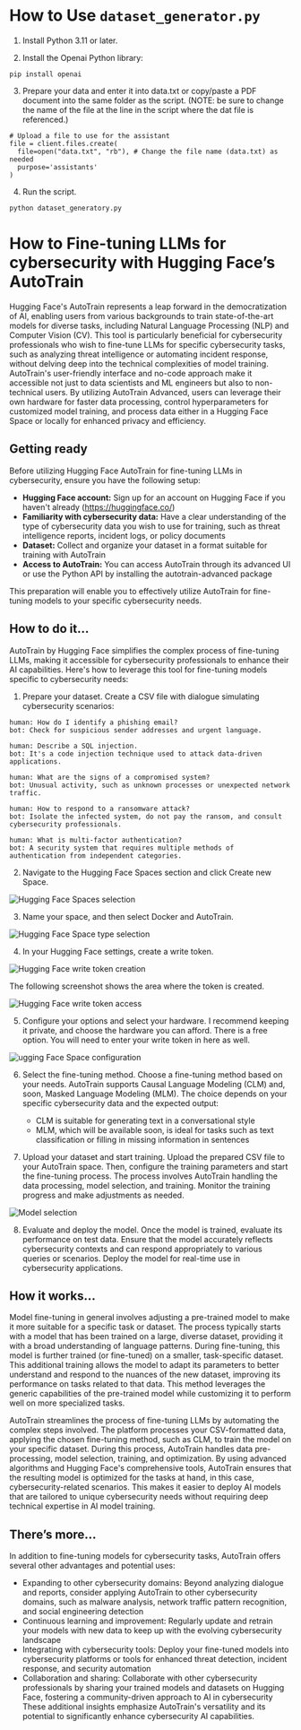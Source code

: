 # How to Use `dataset_generator.py`

1. Install Python 3.11 or later.

2. Install the Openai Python library:

```
pip install openai
```

3. Prepare your data and enter it into data.txt or copy/paste a PDF document into the same folder as the script. (NOTE: be sure to change the name of the file at the line in the script where the dat file is referenced.)

```
# Upload a file to use for the assistant
file = client.files.create(
  file=open("data.txt", "rb"), # Change the file name (data.txt) as needed
  purpose='assistants'
)
```

4. Run the script.

```
python dataset_generatory.py
```

# How to Fine-tuning LLMs for cybersecurity with Hugging Face’s AutoTrain

Hugging Face's AutoTrain represents a leap forward in the democratization of AI, enabling users from various backgrounds to train state-of-the-art models for diverse tasks, including Natural Language Processing (NLP) and Computer Vision (CV). This tool is particularly beneficial for cybersecurity professionals who wish to fine-tune LLMs for specific cybersecurity tasks, such as analyzing threat intelligence or automating incident response, without delving deep into the technical complexities of model training. AutoTrain's user-friendly interface and no-code approach make it accessible not just to data scientists and ML engineers but also to non-technical users. By utilizing AutoTrain Advanced, users can leverage their own hardware for faster data processing, control hyperparameters for customized model training, and process data either in a Hugging Face Space or locally for enhanced privacy and efficiency.

## Getting ready

Before utilizing Hugging Face AutoTrain for fine-tuning LLMs in cybersecurity, ensure you have the following setup:

* **Hugging Face account:** Sign up for an account on Hugging Face if you haven't already (https://huggingface.co/)
* **Familiarity with cybersecurity data:** Have a clear understanding of the type of cybersecurity data you wish to use for training, such as threat intelligence reports, incident logs, or policy documents
* **Dataset:** Collect and organize your dataset in a format suitable for training with AutoTrain
* **Access to AutoTrain:** You can access AutoTrain through its advanced UI or use the Python API by installing the autotrain-advanced package

This preparation will enable you to effectively utilize AutoTrain for fine-tuning models to your specific cybersecurity needs.

## How to do it…

AutoTrain by Hugging Face simplifies the complex process of fine-tuning LLMs, making it accessible for cybersecurity professionals to enhance their AI capabilities. Here's how to leverage this tool for fine-tuning models specific to cybersecurity needs:

1.	Prepare your dataset. Create a CSV file with dialogue simulating cybersecurity scenarios:


```
human: How do I identify a phishing email?
bot: Check for suspicious sender addresses and urgent language. 

human: Describe a SQL injection.
bot: It's a code injection technique used to attack data-driven applications. 

human: What are the signs of a compromised system?
bot: Unusual activity, such as unknown processes or unexpected network traffic. 

human: How to respond to a ransomware attack?
bot: Isolate the infected system, do not pay the ransom, and consult cybersecurity professionals. 

human: What is multi-factor authentication?
bot: A security system that requires multiple methods of authentication from independent categories. 
```


2.	Navigate to the Hugging Face Spaces section and click Create new Space.


![Hugging Face Spaces selection](image.png)


3.	Name your space, and then select Docker and AutoTrain.


![Hugging Face Space type selection](image-1.png)


4.	In your Hugging Face settings, create a write token.


![Hugging Face write token creation](image-2.png)


The following screenshot shows the area where the token is created.


![Hugging Face write token access](image-3.png)


5.	Configure your options and select your hardware. I recommend keeping it private, and choose the hardware you can afford. There is a free option. You will need to enter your write token in here as well.


![ugging Face Space configuration](image-4.png)


6.	Select the fine-tuning method. Choose a fine-tuning method based on your needs. AutoTrain supports Causal Language Modeling (CLM) and, soon, Masked Language Modeling (MLM). The choice depends on your specific cybersecurity data and the expected output:

    * CLM is suitable for generating text in a conversational style
    * MLM, which will be available soon, is ideal for tasks such as text classification or filling in missing information in sentences

7.	Upload your dataset and start training. Upload the prepared CSV file to your AutoTrain space. Then, configure the training parameters and start the fine-tuning process. The process involves AutoTrain handling the data processing, model selection, and training. Monitor the training progress and make adjustments as needed.


![Model selection](image-5.png)


8.	Evaluate and deploy the model. Once the model is trained, evaluate its performance on test data. Ensure that the model accurately reflects cybersecurity contexts and can respond appropriately to various queries or scenarios. Deploy the model for real-time use in cybersecurity applications.

## How it works…

Model fine-tuning in general involves adjusting a pre-trained model to make it more suitable for a specific task or dataset. The process typically starts with a model that has been trained on a large, diverse dataset, providing it with a broad understanding of language patterns. During fine-tuning, this model is further trained (or fine-tuned) on a smaller, task-specific dataset. This additional training allows the model to adapt its parameters to better understand and respond to the nuances of the new dataset, improving its performance on tasks related to that data. This method leverages the generic capabilities of the pre-trained model while customizing it to perform well on more specialized tasks.

AutoTrain streamlines the process of fine-tuning LLMs by automating the complex steps involved. The platform processes your CSV-formatted data, applying the chosen fine-tuning method, such as CLM, to train the model on your specific dataset. During this process, AutoTrain handles data pre-processing, model selection, training, and optimization. By using advanced algorithms and Hugging Face's comprehensive tools, AutoTrain ensures that the resulting model is optimized for the tasks at hand, in this case, cybersecurity-related scenarios. This makes it easier to deploy AI models that are tailored to unique cybersecurity needs without requiring deep technical expertise in AI model training.

## There’s more…

In addition to fine-tuning models for cybersecurity tasks, AutoTrain offers several other advantages and potential uses:

* Expanding to other cybersecurity domains: Beyond analyzing dialogue and reports, consider applying AutoTrain to other cybersecurity domains, such as malware analysis, network traffic pattern recognition, and social engineering detection
* Continuous learning and improvement: Regularly update and retrain your models with new data to keep up with the evolving cybersecurity landscape
* Integrating with cybersecurity tools: Deploy your fine-tuned models into cybersecurity platforms or tools for enhanced threat detection, incident response, and security automation
* Collaboration and sharing: Collaborate with other cybersecurity professionals by sharing your trained models and datasets on Hugging Face, fostering a community-driven approach to AI in cybersecurity
These additional insights emphasize AutoTrain's versatility and its potential to significantly enhance cybersecurity AI capabilities.
